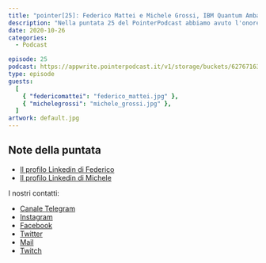 ```yaml
---
title: "pointer[25]: Federico Mattei e Michele Grossi, IBM Quantum Ambassador"
description: "Nella puntata 25 del PointerPodcast abbiamo avuto l'onore e il piacere di poter intervistare e scambiare quattro chiacchiere con Federico Mattei e Michele Grossi, due IBM Quantum Ambassador."
date: 2020-10-26
categories:
  - Podcast

episode: 25
podcast: https://appwrite.pointerpodcast.it/v1/storage/buckets/627671639088838cd12f/files/ca84deac-5c06-4d0e-a445-f7d876af82ee/view?project=6276715aaae4d6008ec9
type: episode
guests:
  [
    { "federicomattei": "federico_mattei.jpg" },
    { "michelegrossi": "michele_grossi.jpg" },
  ]
artwork: default.jpg
---
```


## Note della puntata

<!-- wp:list -->
<ul><li><a href="https://www.linkedin.com/in/federicomattei/">Il profilo Linkedin di Federico</a></li><li><a href="https://www.linkedin.com/in/michele-grossi-42157486/">Il profilo Linkedin di Michele</a></li></ul>
<!-- /wp:list -->

I nostri contatti:

- [Canale Telegram](https://t.me/PointerPodcast)
- [Instagram](https://www.instagram.com/pointerpodcast/)
- [Facebook](https://www.facebook.com/pointerPodcast/)
- [Twitter](https://twitter.com/PointerPodcast)
- [Mail](info@pointerpodcast.it)
- [Twitch](https://www.twitch.tv/pointerpodcast)

